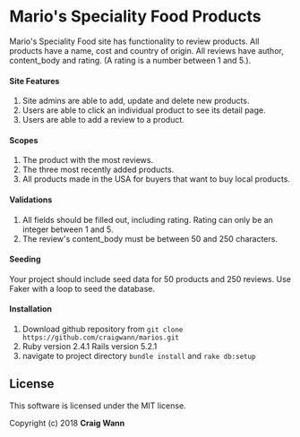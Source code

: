 # Mario's Speciality Food Products

Mario's Speciality Food site has functionality to review products. All products have a name, cost and country of origin. All reviews have author, content_body and rating. (A rating is a number between 1 and 5.).

#### Site Features
1. Site admins are able to add, update and delete new products.
1. Users are able to click an individual product to see its detail page.
1. Users are able to add a review to a product.

#### Scopes
1. The product with the most reviews.
1. The three most recently added products.
1. All products made in the USA for buyers that want to buy local products.

#### Validations
1. All fields should be filled out, including rating.
Rating can only be an integer between 1 and 5.
1. The review's content_body must be between 50 and 250 characters.

#### Seeding
Your project should include seed data for 50 products and 250 reviews. Use Faker with a loop to seed the database.

#### Installation
1. Download github repository from
`git clone https://github.com/craigwann/marios.git`
1. Ruby version 2.4.1 Rails version 5.2.1
1. navigate to project directory `bundle install` and `rake db:setup`


## License

This software is licensed under the MIT license.

Copyright (c) 2018 **Craig Wann**
